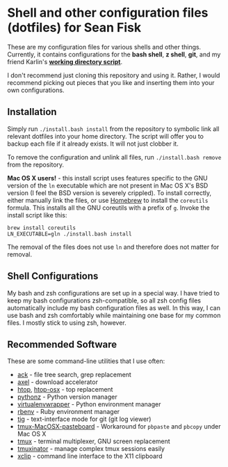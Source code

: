 Shell and other configuration files (dotfiles) for Sean Fisk
============================================================

These are my configuration files for various shells and other things. Currently, it contains configurations for the **bash shell**, **z shell**, **git**, and my friend Karlin's **[working directory script](https://github.com/karlin/working-directory)**.

I don't recommend just cloning this repository and using it. Rather, I would recommend picking out pieces that you like and inserting them into your own configurations.

Installation
------------

Simply run `./install.bash install` from the repository to symbolic link all relevant dotfiles into your home directory. The script will offer you to backup each file if it already exists. It will not just clobber it.

To remove the configuration and unlink all files, run `./install.bash remove` from the repository.

**Mac OS X users!** - this install script uses features specific to the GNU version of the `ln` executable which are not present in Mac OS X's BSD version (I feel the BSD version is severely crippled). To install correctly, either manually link the files, or use [Homebrew](https://github.com/mxcl/homebrew) to install the `coreutils` formula. This installs all the GNU coreutils with a prefix of `g`. Invoke the install script like this:

	brew install coreutils
	LN_EXECUTABLE=gln ./install.bash install
	
The removal of the files does not use `ln` and therefore does not matter for removal.

Shell Configurations
--------------------

My bash and zsh configurations are set up in a special way. I have tried to keep my bash configurations zsh-compatible, so all zsh config files automatically include my bash configuration files as well. In this way, I can use bash and zsh comfortably while maintaining one base for my common files. I mostly stick to using zsh, however.

Recommended Software
--------------------

These are some command-line utilities that I use often:

* [ack][ack] - file tree search, grep replacement
* [axel][axel] - download accelerator
* [htop][htop], [htop-osx][htop-osx] - top replacement
* [pythonz][pythonz] - Python version manager
* [virtualenvwrapper][virtualenvwrapper] - Python environment manager
* [rbenv][rbenv] - Ruby environment manager
* [tig][tig] - text-interface mode for git (git log viewer)
* [tmux-MacOSX-pasteboard][tmux-osx-pasteboard] - Workaround for `pbpaste` and `pbcopy` under Mac OS X
* [tmux][tmux] - terminal multiplexer, GNU screen replacement
* [tmuxinator][tmuxinator] - manage complex tmux sessions easily
* [xclip][xclip] - command line interface to the X11 clipboard

[ack]: http://betterthangrep.com/
[axel]: http://axel.alioth.debian.org/
[htop-osx]: https://github.com/cynthia/htop-osx
[htop]: http://htop.sourceforge.net/
[pythonz]: https://github.com/utahta/pythonbrew
[virtualenvwrapper]: https://bitbucket.org/dhellmann/virtualenvwrapper
[rbenv]: https://github.com/sstephenson/rbenv
[tig]: http://jonas.nitro.dk/tig/
[tmux-osx-pasteboard]: https://github.com/ChrisJohnsen/tmux-MacOSX-pasteboard
[tmux]: http://tmux.sourceforge.net/
[tmuxinator]: https://github.com/aziz/tmuxinator
[xclip]: http://sourceforge.net/projects/xclip/
